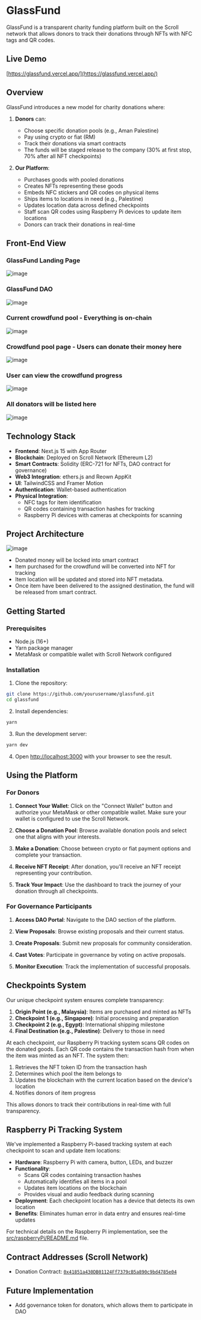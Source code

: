 # GlassFund

GlassFund is a transparent charity funding platform built on the Scroll network that allows donors to track their donations through NFTs with NFC tags and QR codes.

## Live Demo

[https://glassfund.vercel.app/](https://glassfund.vercel.app/)

## Overview

GlassFund introduces a new model for charity donations where:

1. **Donors** can:

   - Choose specific donation pools (e.g., Aman Palestine)
   - Pay using crypto or fiat (RM)
   - Track their donations via smart contracts
   - The funds will be staged release to the company (30% at first stop, 70% after all NFT checkpoints)

2. **Our Platform**:
   - Purchases goods with pooled donations
   - Creates NFTs representing these goods
   - Embeds NFC stickers and QR codes on physical items
   - Ships items to locations in need (e.g., Palestine)
   - Updates location data across defined checkpoints
   - Staff scan QR codes using Raspberry Pi devices to update item locations
   - Donors can track their donations in real-time

## Front-End View

### GlassFund Landing Page

![image](https://github.com/user-attachments/assets/2088bee5-6dfa-4eb6-b085-cd831de4bb2b)

### GlassFund DAO

![image](https://github.com/user-attachments/assets/c2bb7975-d23b-432c-97aa-d125ec1bc1eb)

### Current crowdfund pool - Everything is on-chain

![image](https://github.com/user-attachments/assets/02793147-1995-4a64-bb18-f39e863f03e4)

### Crowdfund pool page - Users can donate their money here

![image](https://github.com/user-attachments/assets/ed3a9d80-275f-46b3-b11c-efdfb4b6b3ac)

### User can view the crowdfund progress

![image](https://github.com/user-attachments/assets/4a8477f4-2342-4c32-98cb-4adcf5d0db37)

### All donators will be listed here

![image](https://github.com/user-attachments/assets/961e4362-8f59-4622-8bee-5a36f38c0311)

## Technology Stack

- **Frontend**: Next.js 15 with App Router
- **Blockchain**: Deployed on Scroll Network (Ethereum L2)
- **Smart Contracts**: Solidity (ERC-721 for NFTs, DAO contract for governance)
- **Web3 Integration**: ethers.js and Reown AppKit
- **UI**: TailwindCSS and Framer Motion
- **Authentication**: Wallet-based authentication
- **Physical Integration**:
  - NFC tags for item identification
  - QR codes containing transaction hashes for tracking
  - Raspberry Pi devices with cameras at checkpoints for scanning

## Project Architecture

![image](https://github.com/user-attachments/assets/f6fa8a08-fe1d-4a04-8cfd-47b39d2dc4b0)

- Donated money will be locked into smart contract
- Item purchased for the crowdfund will be converted into NFT for tracking
- Item location will be updated and stored into NFT metadata.
- Once item have been delivered to the assigned destination, the fund will be released from smart contract.

## Getting Started

### Prerequisites

- Node.js (16+)
- Yarn package manager
- MetaMask or compatible wallet with Scroll Network configured

### Installation

1. Clone the repository:

```bash
git clone https://github.com/yourusername/glassfund.git
cd glassfund
```

2. Install dependencies:

```bash
yarn
```

3. Run the development server:

```bash
yarn dev
```

4. Open [http://localhost:3000](http://localhost:3000) with your browser to see the result.

## Using the Platform

### For Donors

1. **Connect Your Wallet**: Click on the "Connect Wallet" button and authorize your MetaMask or other compatible wallet. Make sure your wallet is configured to use the Scroll Network.

2. **Choose a Donation Pool**: Browse available donation pools and select one that aligns with your interests.

3. **Make a Donation**: Choose between crypto or fiat payment options and complete your transaction.

4. **Receive NFT Receipt**: After donation, you'll receive an NFT receipt representing your contribution.

5. **Track Your Impact**: Use the dashboard to track the journey of your donation through all checkpoints.

### For Governance Participants

1. **Access DAO Portal**: Navigate to the DAO section of the platform.

2. **View Proposals**: Browse existing proposals and their current status.

3. **Create Proposals**: Submit new proposals for community consideration.

4. **Cast Votes**: Participate in governance by voting on active proposals.

5. **Monitor Execution**: Track the implementation of successful proposals.

## Checkpoints System

Our unique checkpoint system ensures complete transparency:

1. **Origin Point (e.g., Malaysia)**: Items are purchased and minted as NFTs
2. **Checkpoint 1 (e.g., Singapore)**: Initial processing and preparation
3. **Checkpoint 2 (e.g., Egypt)**: International shipping milestone
4. **Final Destination (e.g., Palestine)**: Delivery to those in need

At each checkpoint, our Raspberry Pi tracking system scans QR codes on the donated goods. Each QR code contains the transaction hash from when the item was minted as an NFT. The system then:

1. Retrieves the NFT token ID from the transaction hash
2. Determines which pool the item belongs to
3. Updates the blockchain with the current location based on the device's location
4. Notifies donors of item progress

This allows donors to track their contributions in real-time with full transparency.

## Raspberry Pi Tracking System

We've implemented a Raspberry Pi-based tracking system at each checkpoint to scan and update item locations:

- **Hardware**: Raspberry Pi with camera, button, LEDs, and buzzer
- **Functionality**:
  - Scans QR codes containing transaction hashes
  - Automatically identifies all items in a pool
  - Updates item locations on the blockchain
  - Provides visual and audio feedback during scanning
- **Deployment**: Each checkpoint location has a device that detects its own location
- **Benefits**: Eliminates human error in data entry and ensures real-time updates

For technical details on the Raspberry Pi implementation, see the [src/raspberryPi/README.md](src/raspberryPi/README.md) file.

## Contract Addresses (Scroll Network)

- Donation Contract: [`0x41851a430DB01124Ff7379cB5a890c9bd4785e04`](https://sepolia.scrollscan.com/address/0x41851a430db01124ff7379cb5a890c9bd4785e04)

## Future Implementation

- Add governance token for donators, which allows them to participate in DAO
